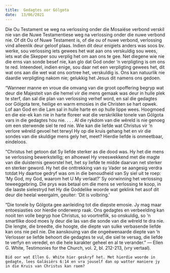 ```yaml
---
title:  Gedagtes oor Gólgota
date:  13/06/2021
---
```


Die Ou Testament se weg na verlossing onder die Mosaiëse verbond verskil nie van die Nuwe Testamentiese weg na verlossing onder die nuwe verbond nie. Of dit Ou of Nuwe Testament is, of die ou of nuwe verbond, verlossing vind alleenlik deur geloof plaas. Indien dit deur enigiets anders was soos bv. werke, sou verlossing iets gewees het wat aan ons verskuldig sou wees, iets wat die Skepper sou verplig het om aan ons te gee. Net diegene wie nie die erns van sonde besef nie, kan glo dat God onder ‘n verpligting is om ons te red. Inteendeel, indien enige, sou daar net een verpligting gewees het, dit wat ons aan die wet wat ons oortree het, verskuldig is. Ons kan natuurlik nie daardie verpligting nakom nie; gelukkig het Jesus dit namens ons gedoen.

“Wanneer manne en vroue die omvang van die groot opoffering begryp wat deur die Majesteit van die hemel vir die mens gemaak was deur in hulle plek te sterf, dan sal die plan van verlossing verhef word, en sal die gedagtes oor Gólgota tere, heilige en warm emosies in die Christen se hart opwek. Lof aan God en die Lam sal in hulle harte en op hulle lippe wees. Hoogmoed en die eie-ek kan nie in harte floreer wat die verskriklike tonele van Gólgota vars in die gedagtes hou nie. . . . Al die rykdom van die wêreld is nie genoeg om een sterwende siel te red nie. Wie kan die liefde wat Christus vir ‘n verlore wêreld gevoel het terwyl Hy op die kruis gehang het en vir die sondes van die skuldige mens gely het, meet? Hierdie liefde is onmeetbaar, eindeloos.

“Christus het getoon dat Sy liefde sterker as die dood was. Hy het die mens se verlossing bewerkstellig; en alhoewel Hy vreeswekkend met die magte van die duisternis geworstel het, het sy liefde te midde daarvan net sterker en sterker geword. Hy het die onttrekking van sy Vader se aangesig verdra totdat Hy daartoe gedryf was om in die benoudheid van Sy siel uit te roep: ‘My God, my God, waarom het U My verlaat?’ Sy oorwinning het verlossing teweeggebring. Die prys was betaal om die mens se verlossing te koop, in die laaste sielestryd het Hy die Goddelike woorde wat geklink het asof dit deur die heelal weergalm, geuiter: ‘Dit is volbring.’

“Die tonele by Gólgota gee aanleiding tot die diepste emosie. Jy mag maar entoesiasties oor hierdie onderwerp raak. Ons gedagtes en verbeelding kan nooit ten volle begryp hoe Christus, so voortreflik, so onskuldig, so ‘n smartlike dood moes ly deur die las van die sonde van die wêreld te dra nie. Die lengte, die breedte, die hoogte, die diepte van sulke verbasende liefde kan ons nie peil nie. Die aanskouing van die ongeëwenaarde diepte van ‘n Verlosser se liefde behoort die gedagtes te vul, die siel te versag, die liefde te verfyn en veredel, en die hele karakter geheel en al te verander.” — Ellen G. White, Testimonies for the Church, vol. 2, bl. 212-213, (vry vertaal). 

`Bid oor wat Ellen G. White hier geskryf het. Met hierdie woorde in gedagte, lees Galásiërs 6:14 en vra jouself dan op watter maniere jy in die Kruis van Christus kan roem? `